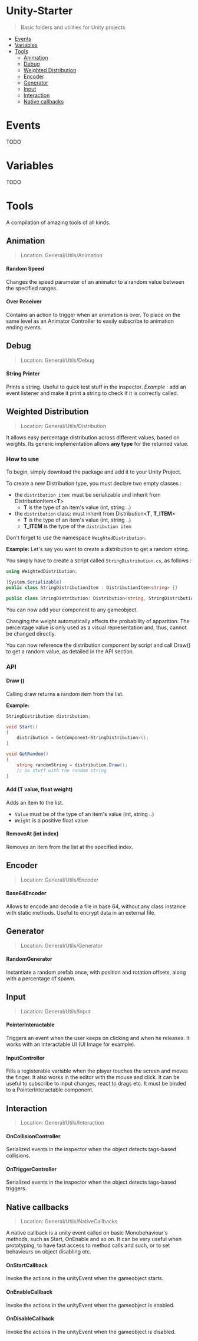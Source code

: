 
# Unity-Starter
> Basic folders and utilities for Unity projects

- [Events](#events)
- [Variables](#variables)
- [Tools](#tools)
	- [Animation](#animation)
	- [Debug](#debug)
	- [Weighted Distribution](#weighted)
	- [Encoder](#encoder)
	- [Generator](#generator)
	- [Input](#input)
	- [Interaction](#interaction)
	- [Native callbacks](#native)

# Events

TODO

# Variables

TODO

# Tools

A compilation of amazing tools of all kinds.

## Animation
> Location: General/Utils/Animation

#### Random Speed

Changes the speed parameter of an animator to a random value between the specified ranges.

#### Over Receiver

Contains an action to trigger when an animation is over. To place on the same level as an Animator Controller to easily subscribe to animation ending events.

## Debug
> Location: General/Utils/Debug

#### String Printer

Prints a string. Useful to quick test stuff in the inspector. 
*Example :* add an event listener and make it print a string to check if it is correctly called. 

## Weighted Distribution
> Location: General/Utils/Distribution

It allows easy percentage distribution across different values, based on weights. Its generic implementation allows **any type** for the returned value.

### How to use
To begin, simply download the package and add it to your Unity Project.

To create a new Distribution type, you must declare two empty classes :
- the `distribution item`: must be serializable and inherit from DistributionItem\<**T**>
	- **T** is the type of an item's value (int, string ..)
- the `distribution` class: must inherit from Distribution<**T**, **T_ITEM**>
	- **T** is the type of an item's value (int, string ..)
	- **T_ITEM** is the type of the `distribution item` 

Don't forget to use the namespace `WeightedDistribution`.

**Example:**
Let's say you want to create a distribution to get a random string.

You simply have to create a script called `StringDistribution.cs`, as follows :
```C#
using WeightedDistribution;

[System.Serializable]
public class StringDistributionItem : DistributionItem<string> {}

public class StringDistribution: Distribution<string, StringDistributionItem > {}
```

You can now add your component to any gameobject.

Changing the weight automatically affects the probability of apparition. The percentage value is only used as a visual representation and, thus, cannot be changed directly.

You can now reference the distribution component by script and call Draw() to get a random value, as detailed in the API section.

### API
#### Draw ()

Calling draw returns a random item from the list.

**Example:**
```c#
StringDistribution distribution;

void Start()
{
	distribution = GetComponent<StringDistribution>();
}

void GetRandom()
{
	string randomString = distribution.Draw();
	// Do stuff with the random string
}
```

#### Add (T value, float weight)
Adds an item to the list.

- `Value` must be of the type of an item's value (int, string ..)
- `Weight` is a positive float value

#### RemoveAt (int index)
Removes an item from the list at the specified index.

## Encoder
> Location: General/Utils/Encoder

#### Base64Encoder

Allows to encode and decode a file in base 64, without any class instance with static methods. Useful to encrypt data in an external file.

## Generator
> Location: General/Utils/Generator

#### RandomGenerator

Instantiate a random prefab once, with position and rotation offsets, along with a percentage of spawn.

## Input
> Location: General/Utils/Input

#### PointerInteractable

Triggers an event when the user keeps on clicking and when he releases. It works with an interactable UI (UI Image for example).

#### InputController

Fills a registerable variable when the player touches the screen and moves the finger. It also works in the editor with the mouse and click.
It can be useful to subscribe to input changes, react to drags etc. It must be binded to a PointerInteractable component.


## Interaction
> Location: General/Utils/Interaction

#### OnCollisionController

Serialized events in the inspector when the object detects tags-based collisions.

#### OnTriggerController

Serialized events in the inspector when the object detects tags-based triggers.


## Native callbacks
> Location: General/Utils/NativeCallbacks

A native callback is a unity event called on basic Monobehaviour's methods, such as Start, OnEnable and so on. It can be very useful when prototyping, to have fast access to method calls and such, or to set behaviours on object disabling etc.

#### OnStartCallback

Invoke the actions in the unityEvent when the gameobject starts.

#### OnEnableCallback

Invoke the actions in the unityEvent when the gameobject is enabled.

#### OnDisableCallback

Invoke the actions in the unityEvent when the gameobject is disabled.
